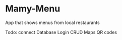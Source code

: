 # Mamy-Menu
App that shows menus from local restaurants

Todo:
connect Database
Login
CRUD
Maps
QR codes
